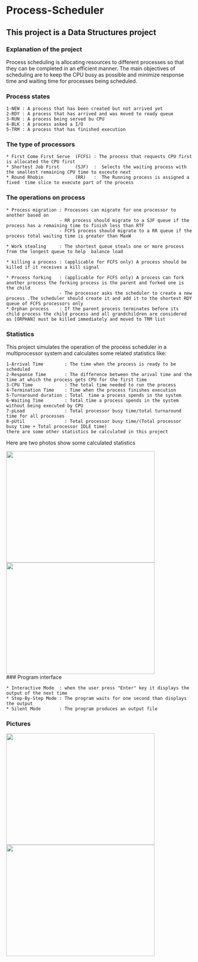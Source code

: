 # Process-Scheduler
## This project is a Data Structures project 
### Explanation of the project
Process scheduling is allocating resources to different processes so that they can be completed in an efficient manner. The main objectives of scheduling are to keep the CPU busy as possible and minimize response time and waiting time for processes being scheduled.

### Process states
```
1-NEW : A process that has been created but not arrived yet
2-RDY : A process that has arrived and was moved to ready queue
3-RUN : A process being served bu CPU
4-BLK : A process asked a I/O    
5-TRM : A process that has finished execution   
```


### The type of processors  

```
* First Come First Serve  (FCFS) : The process that requests CPU first is allocated the CPU first
* Shortest Job First      (SJF)  :  Selects the waiting process with the smallest remaining CPU time to exceute next
* Round Rhobin            (RR)   :  The Running process is assigned a fixed  time slice to execute part of the process

```
### The operations on process
```
* Process migration : Processes can migrate for one processor to another based on
                    - RR process should migrate to a SJF queue if the process has a remaining time to finish less than RTF
                    - FCFS process should migrate to a RR queue if the process total waiting time is greater than MaxW

* Work stealing     : The shortest queue steals one or more process from the longest queue to help  balance load 
    
* killing a process : (applicable for FCFS only) A process should be killed if it receives a kill signal

* Process forking   : (applicable for FCFS only) A process can fork another process the forking process is the parent and forked one is the child
                    - The processor asks the scheduler to create a new process .The scheduler should create it and add it to the shortest RDY queue of FCFS processors only
* Orphan process    : If the parent process terminates before its child process the child process and all grandchildren are considered as [ORPHAN] must be killed immediately and moved to TRM list
```

### Statistics
This project simulates the operation of the process scheduler in a multiprocessor system and calculates  some related statistics like:
```
1-Arrival Time        : The time when the process is ready to be scheduled
2-Response Time       : The difference between the arival time and the time at which the process gets CPU for the first time  
3-CPU Time            : The total time needed to run the process
4-Termination Time    : Time when the process finishes execution
5-Turnaround duration : Total  time a process spends in the system
6-Waiting Time        : Total time a process spends in the system without being executed by CPU
7-pLoad               : Total processor busy time/total turnaround time for all processes
8-pUtil               : Total processor busy time/(Total processor busy time + Total processor IDLE time)
there are some other statistics be calculated in this project
```
Here are two photos show some calculated statistics
<div>
  <img src="https://github.com/Nesma-Osama/Process-Scheduler-/assets/128908402/45864ef0-43d1-44c7-8c29-d3e540b79a3e" width=400/ height="300">
  <img src="https://github.com/Nesma-Osama/Process-Scheduler-/assets/128908402/6bfc893c-94c7-4211-ba21-aa45723a78f0"width="400" height="300"/>
</div>
### Program interface

```
* Interactive Mode  : when the user press "Enter" key it displays the output of the next time
* Step-By-Step Mode : The program waits for one second than displays the output
* Silent Mode       : The program produces an output file
```
### Pictures 
<div>
  <img src="https://github.com/Nesma-Osama/Process-Scheduler-/assets/128908402/929e3a1b-8429-4142-a99f-417c7f189009" width="400" height="300"/>
  <img src="https://github.com/Nesma-Osama/Process-Scheduler-/assets/128908402/c9dd8888-3348-4bd1-90e4-21fb62e63b42" width="400" height="300"/>
</div>
